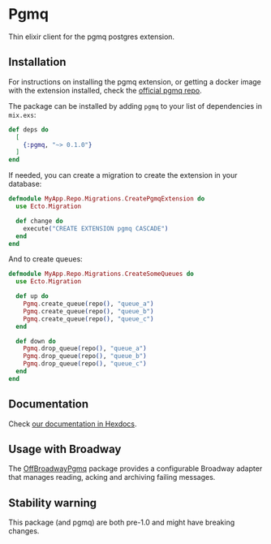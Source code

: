 # Pgmq
Thin elixir client for the pgmq postgres extension.

## Installation
For instructions on installing the pgmq extension, or getting a docker image
with the extension installed, check the [official pgmq repo](https://github.com/tembo-io/pgmq).

The package can be installed by adding `pgmq` to your list of dependencies in
`mix.exs`:

```elixir
def deps do
  [
    {:pgmq, "~> 0.1.0"}
  ]
end
```
If needed, you can create a migration to create the extension in your database:
```elixir
defmodule MyApp.Repo.Migrations.CreatePgmqExtension do
  use Ecto.Migration

  def change do
    execute("CREATE EXTENSION pgmq CASCADE")
  end
end
```
And to create queues:
```elixir
defmodule MyApp.Repo.Migrations.CreateSomeQueues do
  use Ecto.Migration

  def up do
    Pgmq.create_queue(repo(), "queue_a")
    Pgmq.create_queue(repo(), "queue_b")
    Pgmq.create_queue(repo(), "queue_c")
  end

  def down do
    Pgmq.drop_queue(repo(), "queue_a")
    Pgmq.drop_queue(repo(), "queue_b")
    Pgmq.drop_queue(repo(), "queue_c")
  end
end
```

## Documentation
Check [our documentation in Hexdocs](https://hexdocs.pm/pgmq).

## Usage with Broadway
The [OffBroadwayPgmq](https://github.com/v0idpwn/off_broadway_pgmq) package
provides a configurable Broadway adapter that manages reading, acking and
archiving failing messages.

## Stability warning
This package (and pgmq) are both pre-1.0 and might have breaking changes.
